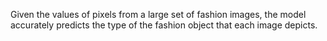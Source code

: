 Given the values of pixels from a large set of fashion images, the model accurately predicts the type of the fashion object that each image depicts.
